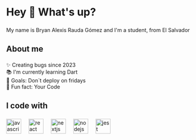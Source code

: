 <h1 align="left">Hey 👋 What's up?</h1>

###

<p align="left">My name is Bryan Alexis Rauda Gómez and I'm a student, from El Salvador</p>

###

<h2 align="left">About me</h2>

###

<p align="left">✨ Creating bugs since 2023<br>📚 I'm currently learning Dart<br>🎯 Goals: Don´t deploy on fridays<br>🎲 Fun fact: Your Code</p>

###

<h2 align="left">I code with</h2>

###

<div align="left">
  <img src="https://cdn.jsdelivr.net/gh/devicons/devicon/icons/javascript/javascript-original.svg" height="40" alt="javascript logo"  />
  <img width="12" />
  <img src="https://cdn.jsdelivr.net/gh/devicons/devicon/icons/react/react-original.svg" height="40" alt="react logo"  />
  <img width="12" />
  <img src="https://cdn.jsdelivr.net/gh/devicons/devicon/icons/nextjs/nextjs-original.svg" height="40" alt="nextjs logo"  />
  <img width="12" />
  <img src="https://cdn.jsdelivr.net/gh/devicons/devicon/icons/nodejs/nodejs-original.svg" height="40" alt="nodejs logo"  />
  <img width="12" />
  <img src="https://cdn.jsdelivr.net/gh/devicons/devicon/icons/jest/jest-plain.svg" height="40" alt="jest logo"  />
</div>

###
